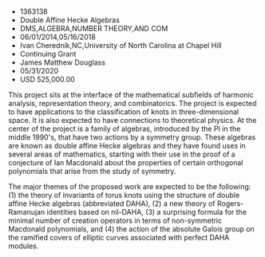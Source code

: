 
* 1363138
* Double Affine Hecke Algebras
* DMS,ALGEBRA,NUMBER THEORY,AND COM
* 06/01/2014,05/16/2018
* Ivan Cherednik,NC,University of North Carolina at Chapel Hill
* Continuing Grant
* James Matthew Douglass
* 05/31/2020
* USD 525,000.00

This project sits at the interface of the mathematical subfields of harmonic
analysis, representation theory, and combinatorics. The project is expected to
have applications to the classification of knots in three-dimensional space. It
is also expected to have connections to theoretical physics. At the center of
the project is a family of algebras, introduced by the PI in the middle 1990's,
that have two actions by a symmetry group. These algebras are known as double
affine Hecke algebras and they have found uses in several areas of mathematics,
starting with their use in the proof of a conjecture of Ian Macdonald about the
properties of certain orthogonal polynomials that arise from the study of
symmetry.

The major themes of the proposed work are expected to be the following: (1) the
theory of invariants of torus knots using the structure of double affine Hecke
algebras (abbreviated DAHA), (2) a new theory of Rogers-Ramanujan identities
based on nil-DAHA, (3) a surprising formula for the minimal number of creation
operators in terms of non-symmetric Macdonald polynomials, and (4) the action of
the absolute Galois group on the ramified covers of elliptic curves associated
with perfect DAHA modules.
